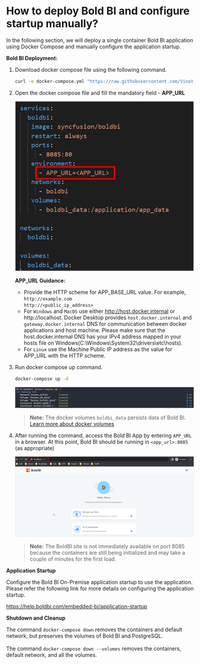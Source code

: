  # How to deploy Bold BI and configure startup manually?

In the following section, we will deploy a single container Bold BI application using Docker Compose and manually configure the application startup.

**Bold BI Deployment:**

1. Download docker compose file using the following command.
   
   ```sh
   curl -o docker-compose.yml "https://raw.githubusercontent.com/Vinoth-Krishnamoorthy/boldbi-docker/main/deploy/single-container/docker-compose.yml"
   ```
3. Open the docker compose file and fill the mandatory field - <b>APP_URL</b>

    ![docker-compose-database-detail](/docs/images/single-container-app-url.png)

      <b>APP_URL Guidance:</b>
      * Provide the HTTP scheme for APP_BASE_URL value.
      For example, <br/>
          `http://example.com` <br/>
          `http://<public_ip_address>` <br/>
      * For `Windows` and `MacOS` use either http://host.docker.internal or http://localhost. Docker Desktop provides `host.docker.internal` and `gateway.docker.internal` DNS for communication between docker applications and host machine. Please make sure that the host.docker.internal DNS has your IPv4 address mapped in your hosts file on Windows(C:\Windows\System32\drivers\etc\hosts).
      * For `Linux` use the Machine Public IP address as the value for APP_URL with the HTTP scheme.
 
4. Run docker compose up command.
   
   ```sh
   docker-compose up -d
   ```
    ![docker-compose-command](/docs/images/docker-compose-up.png)
   

      > **Note:**
      > The docker volumes `boldbi_data` persists data of Bold BI. [Learn more about docker volumes](https://docs.docker.com/storage/volumes/)
      
5. After running the command, access the Bold BI App by entering `APP_URL` in a browser. At this point, Bold BI should be running in `<app_url>:8085` (as appropriate)

   ![docker-compose-startup](/docs/images/docker-startup.png)


   > **Note:**
   > The BoldBI site is not immediately available on port 8085 because the containers are still being initialized and may take a couple of minutes for the first load.

**Application Startup**

Configure the Bold BI On-Premise application startup to use the application. Please refer the following link for more details on configuring the application startup.

https://help.boldbi.com/embedded-bi/application-startup

**Shutdown and Cleanup**

The command `docker-compose down` removes the containers and default network, but preserves the volumes of Bold BI and PostgreSQL. <br /><br />
The command `docker-compose down --volumes` removes the containers, default network, and all the volumes.
